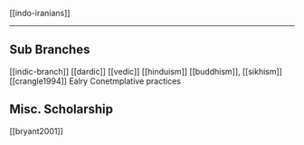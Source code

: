 [[indo-iranians]]

---

## Sub Branches
[[indic-branch]]
[[dardic]]
[[vedic]]
[[hinduism]]
[[buddhism]], [[sikhism]]
[[crangle1994]] Ealry Conetmplative practices

## Misc. Scholarship
[[bryant2001]]